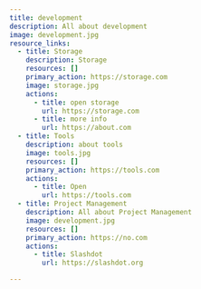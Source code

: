 ```yaml
---
title: development
description: All about development
image: development.jpg
resource_links:
  - title: Storage
    description: Storage
    resources: []
    primary_action: https://storage.com
    image: storage.jpg
    actions:
      - title: open storage
        url: https://storage.com
      - title: more info
        url: https://about.com
  - title: Tools
    description: about tools
    image: tools.jpg
    resources: []
    primary_action: https://tools.com
    actions:
      - title: Open
        url: https://tools.com
  - title: Project Management
    description: All about Project Management
    image: development.jpg
    resources: []
    primary_action: https://no.com
    actions:
      - title: Slashdot
        url: https://slashdot.org

---
```
















